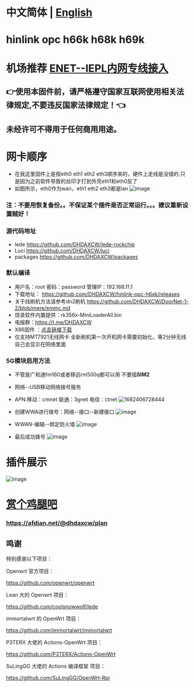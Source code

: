 # 中文简体 | [English](https://github.com/DHDAXCW/NanoPi-R5S-2021/blob/main/EngLish.md)
# hinlink opc h66k h68k h69k
# 机场推荐 [ENET--IEPL内网专线接入](https://www.easy2023.com/#/register?code=Ut7iWMrk)
## 👉使用本固件前，请严格遵守国家互联网使用相关法律规定,不要违反国家法律规定！👈
## 未经许可不得用于任何商用用途。
# 网卡顺序
- 在我这里固件上是按eth0 eth1 eth2 eth3顺序来的，硬件上走线是没错的.只是因为之前软件导致的丝印才打到外壳eth1和eth0反了
- 如图所示，eth0作为wan，eth1 eth2 eth3都是lan
![image](https://user-images.githubusercontent.com/74764072/234072275-53d393ce-60a8-4a32-b1b5-cb0b6b8bdd97.png)

### 注：不要用恢复备份。。不保证某个插件是否正常运行。。。建议重新设置贼好！

### 源代码地址
- lede https://github.com/DHDAXCW/lede-rockchip
- Luci https://github.com/DHDAXCW/luci
- packages https://github.com/DHDAXCW/packages

### 默认编译

- 用户名：root 密码：password  管理IP：192.168.11.1
- 下载地址： https://github.com/DHDAXCW/hinlink-opc-h6xk/releases
- 关于线刷机方法请参考dn2刷机 https://github.com/DHDAXCW/DoorNet-1-2/blob/mere/emmc.md
- 烧录软件内置提供：rk356x-MiniLoaderAll.bin
- 电报群：https://t.me/DHDAXCW
- X86固件 ：[点击链接下载](https://github.com/DHDAXCW/OpenWRT_x86_x64/releases)
- 仅支持MT7921无线网卡 全新刷机第一次开机网卡需要初始化，等2分钟无线自己会显示在网络里面

### 5G模块启用方法
- 不管是广和通fm160或者移远rm500q都可以用  不要插**SIM2**
- 网络--USB移动网络拨号服务
- APN:移动：cmnet  联通：3gnet 电信：ctnet
![1682406728444](https://user-images.githubusercontent.com/74764072/234201770-3a796152-5873-4152-a34b-705eeb49bfd4.jpg)

- 创建WWA进行拨号：网络--接口--新建接口
![image](https://user-images.githubusercontent.com/74764072/234204127-8c40ef24-2e15-4991-a13b-b133bb97b38c.png)

- WWAN-编辑--绑定防火墙
![image](https://user-images.githubusercontent.com/74764072/234204460-ae98b1d5-85b6-4c28-8b17-1926b5f8f6ce.png)

- 最后成功拨号
![image](https://user-images.githubusercontent.com/74764072/234204830-708bca0e-c135-4d0c-bd10-c8a1fb0ca288.png)

# 插件展示
 
 ![image](https://user-images.githubusercontent.com/74764072/183227361-e8bdb023-5514-437d-97e8-e13ca4285035.png)

# [赏个鸡腿吧](https://afdian.net/@dhdaxcw/plan)
### https://afdian.net/@dhdaxcw/plan

## 鸣谢

特别感谢以下项目：

Openwrt 官方项目：

<https://github.com/openwrt/openwrt>

Lean 大的 Openwrt 项目：

<https://github.com/coolsnowwolf/lede>

immortalwrt 的 OpenWrt 项目：

<https://github.com/immortalwrt/immortalwrt>

P3TERX 大佬的 Actions-OpenWrt 项目：

<https://github.com/P3TERX/Actions-OpenWrt>

SuLingGG 大佬的 Actions 编译框架 项目：

https://github.com/SuLingGG/OpenWrt-Rpi
